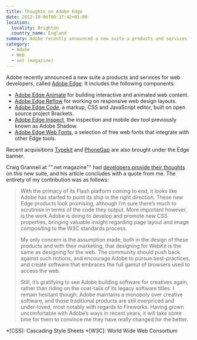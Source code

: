 ```yaml
---
title: Thoughts on Adobe Edge
date: 2012-10-06T00:37:42+01:00
location:
  locality: Brighton
  country_name: England
summary: Adobe recently announced a new suite a products and services for web developers, called Adobe Edge. "".net Magazine"" asked me to provide some thoughts.
category:
  - Adobe
  - Web
  - net (magazine)
---
```

Adobe recently announced a new suite a products and services for web developers, called [Adobe Edge][1]. It includes the following components:

* [Adobe Edge Animate][2] for building interactive and animated web content.
* [Adobe Edge Reflow][3] for working on responsive web design layouts.
* [Adobe Edge Code][4], a markup, CSS and JavaScript editor, built on open source project Brackets.
* [Adobe Edge Inspect][5], the inspection and mobile dev tool previously known as Adobe Shadow.
* [Adobe Edge Web Fonts][6], a selection of free web fonts that integrate with other Edge tools.

Recent acquisitions [Typekit][7] and [PhoneGap][8] are also brought under the Edge banner.

Craig Grannell at "".net magazine"" had [developers provide their thoughts][9] on this new suite, and his article concludes with a quote from me. The entirety of my contribution was as follows:

> With the primacy of its Flash platform coming to end, it looks like Adobe has started to point its ship in the right direction. These new Edge products look promising, although I’m sure there’s much to scrutinise in terms of the code they output. More important however, is the work Adobe is doing to develop and promote new CSS properties, bringing valuable insight regarding page layout and image compositing to the W3C standards process.
>
> My only concern is the assumption made, both in the design of these products and with their marketing, that designing for WebKit is the same as designing for the web. The community should push back against such notions, and encourage Adobe to pursue best-practices, and create software that embraces the full gamut of browsers used to access the web.
>
> Still, it’s gratifying to see Adobe building software for creatives again, rather than riding on the coat-tails of its legacy software titles. I remain hesitant though; Adobe maintains a monopoly over creative software, and those traditional products are still overpriced and under-loved, most notably with regards to Fireworks. Having grown uncomfortable with Adobe’s ways in recent years, it will take some time for them to convince me they have really changed for the better.

[1]: http://html.adobe.com/edge
[2]: http://html.adobe.com/edge/animate
[3]: http://html.adobe.com/edge/reflow
[4]: http://html.adobe.com/edge/code
[5]: http://html.adobe.com/edge/inspect
[6]: http://html.adobe.com/edge/webfonts
[7]: http://html.adobe.com/edge/typekit
[8]: http://html.adobe.com/edge/phonegap-build
[9]: https://www.creativebloq.com/design/devs-respond-adobe-edge-suite-10126049

*[CSS]: Cascading Style Sheets
*[W3C]: World Wide Web Consortium
